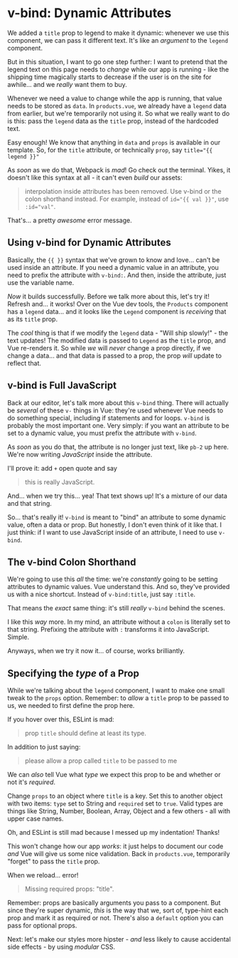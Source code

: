 # v-bind: Dynamic Attributes

We added a `title` prop to legend to make it dynamic: whenever we use this component,
we can pass it different text. It's like an *argument* to the `legend` component.

But in this situation, I want to go one step further: I want to pretend that the
legend text on this page needs to *change* while our app is running - like the
shipping time magically starts to decrease if the user is on the site for awhile...
and we *really* want them to buy.

Whenever we need a value to change while the app is running, that value needs to
be stored as `data`. In `products.vue`, we already have a `legend` data from earlier,
but we're temporarily not using it. So what we really want to do is this: pass the
`legend` data as the `title` prop, instead of the hardcoded text.

Easy enough! We know that anything in `data` and `props` is available in our
template. So, for the `title` attribute, or technically `prop`, say
`title="{{ legend }}"`

As *soon* as we do that, Webpack is *mad*! Go check out the terminal. Yikes, it
doesn't like this syntax at all - it can't even *build* our assets:

> interpolation inside attributes has been removed. Use v-bind or the colon
shorthand instead. For example, instead of `id="{{ val }}"`, use `:id="val"`.

That's... a pretty *awesome* error message.

## Using v-bind for Dynamic Attributes

Basically, the `{{ }}` syntax that we've grown to know and love... can't be used
inside an attribute. If you need a dynamic value in an attribute, you need to
prefix the attribute with `v-bind:`. And then, inside the attribute, just use
the variable name.

*Now* it builds successfully. Before we talk more about this, let's try it! Refresh
and... it works! Over on the Vue dev tools, the `Products` component has a `legend`
data... and it looks like the `Legend` component is *receiving* that as its `title`
prop.

The *cool* thing is that if we modify the `legend` data - "Will ship slowly!" - the
text updates! The modified data is passed to `Legend` as the `title` prop, and Vue
re-renders it. So while *we* will *never* change a prop directly, if we change a data... and that data is passed to a prop, the prop *will* update to reflect that.

## v-bind is Full JavaScript

Back at our editor, let's talk more about this `v-bind` thing. There will actually
be *several* of these `v-` things in Vue: they're used whenever Vue needs to do
something special, including if statements and for loops. `v-bind` is probably the
most important one. Very simply: if you want an attribute to be set to a dynamic
value, you must prefix the attribute with `v-bind`.

As *soon* as you do that, the attribute is no longer just text, like `pb-2` up
here. We're now writing *JavaScript* inside the attribute.

I'll prove it: add `+` open quote and say

> this is really JavaScript.

And... when we try this... yea! That text shows up! It's a mixture of our data
and that string.

So... that's really it! `v-bind` is meant to "bind" an attribute to some dynamic
value, often a data or prop. But honestly, I don't even think of it like that.
I just think: if I want to use JavaScript inside of an attribute, I need to use
`v-bind`.

## The v-bind Colon Shorthand

We're going to use this *all* the time: we're *constantly* going to be setting
attributes to dynamic values. Vue understand this. And so, they've provided us
with a nice shortcut. Instead of `v-bind:title`, just say `:title`.

That means the *exact* same thing: it's still *really* `v-bind` behind the scenes.

I like this *way* more. In my mind, an attribute without a `colon` is literally
set to that string. Prefixing the attribute with `:` transforms it into JavaScript.
Simple.

Anyways, when we try it now it... of course, works brilliantly.

## Specifying the *type* of a Prop

While we're talking about the `legend` component, I want to make one small tweak
to the `props` option. Remember: to *allow* a `title` prop to be passed to us,
we needed to first define the prop here.

If you hover over this, ESLint is mad:

> prop `title` should define at least its type.

In addition to just saying:

> please allow a prop called `title` to be passed to me

We can *also* tell Vue what *type* we expect this prop to be and whether or not
it's *required*.

Change `props` to an object where `title` is a key. Set this to another object
with two items: `type` set to String and `required` set to `true`. Valid types
are things like String, Number, Boolean, Array, Object and a few others - all
with upper case names.

Oh, and ESLint is still mad because I messed up my indentation! Thanks!

This won't change how our app *works*: it just helps to document our code *and*
Vue will give us some nice validation. Back in `products.vue`, temporarily
"forget" to pass the `title` prop.

When we reload... error!

> Missing required props: "title".

Remember: props are basically arguments you pass to a component. But since they're
super dynamic, *this* is the way that we, sort of, type-hint each prop and mark it
as required or not. There's also a `default` option you can pass for optional
props.

Next: let's make our styles more hipster - *and* less likely to cause accidental
side effects - by using *modular* CSS.
